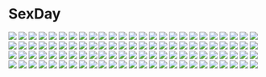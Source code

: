 # SexDay
![](https://konachan.com/image/8e821c1c97a3dd30928072f97ab94c1e/Konachan.com%20-%2095392%20green_eyes%20green_hair%20kagiyama_hina%20long_hair%20mikazuki_sara%20touhou.jpg)
![](https://konachan.com/image/f6738a77221769ed34da2d3214d8e594/Konachan.com%20-%2041380%20blood%20maka_albarn%20soul_eater%20vector%20yellow.jpg)
![](https://konachan.com/jpeg/9e8504f1dd76bfd5dc39a8845e4cc1da/Konachan.com%20-%20229750%20all_male%20ao_no_exorcist%20headphones%20inooka%20male%20pink_hair%20shima_renzou%20short_hair%20staff%20yellow_eyes.jpg)
![](https://konachan.com/image/986e42e6186a8333c0dd1e7d4aa7d395/Konachan.com%20-%20104497%20animal%20animal_ears%20bunny%20bunny_ears%20bunnygirl%20clouds%20japanese_clothes%20original%20panties%20red_eyes%20tail%20thighhighs%20underwear%20yukata%20yukitaro.jpg)
![](https://konachan.com/jpeg/925397716f3705101a2304c5873a4846/Konachan.com%20-%20222646%20hatsune_miku%20long_hair%20mimengfeixue%20vocaloid.jpg)
![](https://konachan.com/image/af5cc7cf2bb137b0f2c59ec844f91f90/Konachan.com%20-%20219880%20original%20pixiv_fantasia%20slyvia.jpg)
![](https://konachan.com/image/7c79617cbfc3f5f97a713122128bd176/Konachan.com%20-%20270066%20ass%20barefoot%20black_hair%20blonde_hair%20blue_eyes%20blush%20bubbles%20hug%20long_hair%20nude%20pussy%20red_eyes%20rou_%28rou22%29%20short_hair%20uncensored%20underwater%20water.jpg)
![](https://konachan.com/jpeg/c02f5e0d09fed2299ccbde1f0e556adc/Konachan.com%20-%20226108%20blush%20brown_hair%20game_cg%20ginpachi%20green_eyes%20headband%20katekyo_-_life%20kouzuki_mei%20long_hair%20panties%20panty_pull%20ponytail%20skirt%20underwear%20waifu2x.jpg)
![](https://konachan.com/image/56a6626b134a244eeda28c8d251bc051/Konachan.com%20-%2055126%20tagme.jpg)
![](https://konachan.com/image/7abada18fc84b4ccafefb2a9e98b50df/Konachan.com%20-%2072444%20animal_ears%20eila_ilmatar_juutilainen%20strike_witches%20tail.jpg)
![](https://konachan.com/image/252ebce3eaaa6f957d7b17af94c05426/Konachan.com%20-%20118437%20bikini%20blue_eyes%20blue_hair%20hattori_junko%20ichiban_ushiro_no_daimaou%20jpeg_artifacts%20swimsuit%20undressing.jpg)
![](https://konachan.com/jpeg/3fa2bce08d0821bed08e2bdc55780e4c/Konachan.com%20-%20153755%20bed%20blush%20breasts%20brown_eyes%20brown_hair%20dress%20flowers%20gloves%20long_hair%20nipples%20panties%20petals%20pink_hair%20rose%20sena_miyuki%20sphere%20thighhighs%20underwear.jpg)
![](https://konachan.com/jpeg/e225876a795c773f47a375c793938501/Konachan.com%20-%2033073%20izayoi_sakuya%20maid%20remilia_scarlet%20touhou%20vampire.jpg)
![](https://konachan.com/image/f71477a98ab8281f49e27c13f519918c/Konachan.com%20-%20128413%20blue_eyes%20close%20makise_kurisu%20red_hair%20steins%3Bgate.jpg)
![](https://konachan.com/image/7169327f427dafa5ea3ec721b0a71ca3/Konachan.com%20-%2058442%20ghibli%20kaze_no_tani_no_nausicaa%20nausicaa%20pajamas.jpg)
![](https://konachan.com/image/b6e84a0f96e6617d9c2e4f03aba140df/Konachan.com%20-%20136876%20cropped%20kobayakawa_rinko%20love_plus%20mino_taro.jpg)
![](https://konachan.com/image/643a3ca9a0e3c27a29368e145cfe2801/Konachan.com%20-%20128419%20boku_wa_tomodachi_ga_sukunai%20kashiwazaki_sena%20white.jpg)
![](https://konachan.com/image/ff5cc61227bbecbe3d48a5270e9cf911/Konachan.com%20-%20201697%20ass%20fire%20hiiragi_shinoa%20owari_no_seraph%20pops%20purple_hair%20red_eyes%20ruins%20skirt%20thighhighs%20zettai_ryouiki.jpg)
![](https://konachan.com/image/0a2f9b12e421e99d5c9ecd1119806bc3/Konachan.com%20-%2020467%20ghost_in_the_shell%20kusanagi_motoko.jpg)
![](https://konachan.com/image/e17d136d59c66808ac6c5e45cff7fd7f/Konachan.com%20-%20126768%20akiyama_mio%20hirasawa_yui%20k-on%21%20kotobuki_tsumugi%20nakano_azusa%20tainaka_ritsu.jpg)
![](https://konachan.com/jpeg/0055be7917de6b0ca47d2aa9f8cb0d94/Konachan.com%20-%20212470%20anthropomorphism%20breasts%20brown_hair%20cleavage%20headband%20hewsack%20long_hair%20purple_eyes%20skirt%20stockings%20thighhighs%20torn_clothes%20watermark%20wet.jpg)
![](https://konachan.com/image/8a9ba13b2f92f5c859fb1cee82e567e8/Konachan.com%20-%20275078%20ajax_%28azur_lane%29%20anthropomorphism%20asya%20azur_lane%20bed%20breasts%20cape%20elbow_gloves%20gloves%20gray_hair%20hat%20long_hair%20pantyhose%20red_eyes%20skirt%20twintails.jpg)
![](https://konachan.com/image/876a241bda3e40584f6243aac1ab6932/Konachan.com%20-%2067206%20arashiyama_sayoko%20blush%20japanese_clothes%20kantoku%20maid%20natsu_no_arashi%20scan%20tears%20wink%20yukata.jpg)
![](https://konachan.com/jpeg/282c3148431bc4ab1fc5c2178107f51e/Konachan.com%20-%20277620%20aliasing%20anthropomorphism%20barefoot%20bed%20blue_eyes%20breasts%20gloves%20gray_hair%20kantai_collection%20no_bra%20short_hair%20shorts%20sideboob%20wa_%28genryusui%29.jpg)
![](https://konachan.com/jpeg/41290f792b7f15ad709cbbc716d5fd5d/Konachan.com%20-%20286784%202girls%20breasts%20catgirl%20fang%20fingering%20gaaramomo%20gray_hair%20mousegirl%20nazrin%20nipples%20nude%20pussy%20red_eyes%20short_hair%20tail%20touhou%20uncensored%20waifu2x%20yuri.jpg)
![](https://konachan.com/image/70e5cb0ae26b2070fab34993c887045e/Konachan.com%20-%2054625%20akiyama_mio%20bikini%20hirasawa_yui%20k-on%21%20kotobuki_tsumugi%20nakano_azusa%20swimsuit%20tainaka_ritsu.jpg)
![](https://konachan.com/image/0fa82f20f23cd513d328aa70bf935e25/Konachan.com%20-%20196689%20blonde_hair%20breasts%20brown_hair%20choker%20cleavage%20dantewontdie%20dress%20gloves%20group%20long_hair%20short_hair%20touhou%20waitress%20white_hair%20yellow_eyes.jpg)
![](https://konachan.com/image/ce34889d1c8e5e765ef8de20c7d33a57/Konachan.com%20-%20134126%20aliasing%20doggirl%20loli%20original%20sakuraba_hikaru_%28loveindog%29.jpg)
![](https://konachan.com/image/61724421406af44c4d06a83818dc7968/Konachan.com%20-%20184734%20blue_eyes%20blush%20crown%20feathers%20group%20gun%20gyahu%20halo%20headband%20jibril%20loli%20long_hair%20pink_hair%20red_hair%20short_hair%20water%20weapon%20wings%20wink%20yellow_eyes.jpg)
![](https://konachan.com/image/68a1e51dd41203f7fe2fbcccf21253f1/Konachan.com%20-%20153170%20ayatudura%20black_hair%20blonde_hair%20bow%20gray_hair%20green_eyes%20kimono%20long_hair%20mechagirl%20original%20pink_eyes%20school_uniform%20short_hair%20skirt%20yellow_eyes.jpg)
![](https://konachan.com/image/4a83d9380f3f65d4f8276a9e243acaa6/Konachan.com%20-%2072680%20blonde_hair%20brown_hair%20green_eyes%20green_hair%20kisume%20kurodani_yamame%20machily%20ribbons%20short_hair%20touhou%20twintails.jpg)
![](https://konachan.com/jpeg/825d054e67cc651bcfeb06db272f1d80/Konachan.com%20-%20147210%20barefoot%20blush%20chikotam%20game_cg%20koiiro_marriage%20luriastis_t_mikuriya%20marmalade.jpg)
![](https://konachan.com/jpeg/16eef71d2356143f2f5fe1b3c5420159/Konachan.com%20-%2032722%20animal%20bunnygirl%20chibi%20inakoi%20kuujou_hina%20sword%20turtle%20weapon%20whirlpool.jpg)
![](https://konachan.com/jpeg/6c613f501b78aa71150d09b216c94228/Konachan.com%20-%2061546%20group%20harem%20hatsune_miku%20kagamine_rin%20kaito%20male%20megurine_luka%20meiko%20thighhighs%20vocaloid.jpg)
![](https://konachan.com/image/b1e0b00e532310e8cf7d9595ef0970b8/Konachan.com%20-%20195037%20apple%20black_hair%20bow%20brown_eyes%20food%20fruit%20headband%20pine_%28yellowpine112%29%20short_hair%20snow_white%20snow_white_and_the_seven_dwarfs.jpg)
![](https://konachan.com/image/9eef329679184a440b8daf81f3e77bec/Konachan.com%20-%20103408%20brown_eyes%20brown_hair%20close%20hirasawa_yui%20k-on%21.jpg)
![](https://konachan.com/image/e3665b5e657a8140437b04426928aa9f/Konachan.com%20-%2075394%20hatsune_miku%20miku_append%20twintails%20vocaloid.jpg)
![](https://konachan.com/image/c0713dc339c01403cd3d0dd8795a9bd9/Konachan.com%20-%20268819%20aliasing%20blonde_hair%20breasts%20fate_testarossa%20ishigaki_takashi%20long_hair%20nipples%20open_shirt%20panties%20panty_pull%20pubic_hair%20red_eyes%20shirt%20underwear.jpg)
![](https://konachan.com/jpeg/8d4e331e9c85d828d9a8935bea6cdec7/Konachan.com%20-%20302448%20animal%20blue_eyes%20blush%20breasts%20jung_yujin%20kkamja%20long_hair%20navel%20nude%20onsen%20original%20ponytail%20pussy%20rabbit%20snow%20towel%20tree%20uncensored%20water%20winter.jpg)
![](https://konachan.com/jpeg/1d77d753a5fe9ed41f6d4620a3e4a733/Konachan.com%20-%20175758%20blue_eyes%20game_cg%20kazuharu_kina%20more_%28company%29%20pink_hair%20school_uniform%20shichigahama_yuri%20short_hair%20skirt%20sunset%20thighhighs.jpg)
![](https://konachan.com/image/c30d084265bce21a8985ce9cbf19a2d7/Konachan.com%20-%20234499%20barefoot%20clouds%20dress%20gray_hair%20instrument%20landscape%20original%20reflection%20scenic%20short_hair%20sky%20summer_dress%20violin%20water%20watermark.jpg)
![](https://konachan.com/image/10f722d1588f38dacba093d72ec9ed54/Konachan.com%20-%20200559%20amamiya_ren%20arisato_minato%20female_protagonist_%28persona3%29%20male%20nanaya_%28daaijianglin%29%20narukami_yuu%20persona%20persona_3%20persona_4%20persona_5.jpg)
![](https://konachan.com/image/79ab9ac628e4018de99a4701bd3966dd/Konachan.com%20-%2086827%20hatsune_miku%20twintails%20umbrella%20vocaloid.jpg)
![](https://konachan.com/image/21d8264b70c700bb30411d67c8fe3e26/Konachan.com%20-%209440%20blush%20bow%20dress%20kiss%20nanao_naru.jpg)
![](https://konachan.com/image/5c93329d0d43435acd37d3f697004c53/Konachan.com%20-%20260371%20barefoot%20bed%20blue_hair%20book%20doll%20dress%20fang%20hakurei_reimu%20hat%20hong_meiling%20izayoi_sakuya%20pajamas%20red_eyes%20short_hair%20touhou%20vampire%20wings%20wink.jpg)
![](https://konachan.com/image/30e6f0a3f9c40bcfd0f549f1b5202650/Konachan.com%20-%20280923%20anus%20ass%20black_hair%20breasts%20censored%20couch%20gg-e%20long_hair%20navel%20nipples%20nude%20original%20purple_eyes%20pussy%20spread_legs%20thighhighs.jpg)
![](https://konachan.com/image/44cc946dbcfe3cd87d072fe4bc5a66e8/Konachan.com%20-%20224999%20animal%20bou_nin%20cat%20clouds%20motorcycle%20original%20short_hair%20skirt%20sky%20sunset.jpg)
![](https://konachan.com/image/0771e839debaa2c777b4a54e12916f97/Konachan.com%20-%2090975%20animal_ears%20black_eyes%20glasses%20oza_watto%20pantyhose%20school_uniform%20tagme.jpg)
![](https://konachan.com/image/275dbe9c55d7c462981658e201c1aeb8/Konachan.com%20-%20135075%20breasts%20original%20pointed_ears%20scythe%20tail%20thighhighs%20touto_seiro%20weapon%20wings.jpg)
![](https://konachan.com/image/5c7862dbf4e3ed7f7805a247877e6a39/Konachan.com%20-%2037504%20anemone%20blush%20eureka_seven%20jpeg_artifacts%20pink_hair%20purple_eyes.jpg)
![](https://konachan.com/image/860efb18af6391cf1bf0cd27e60ce4f9/Konachan.com%20-%2041499%20bed%20book%20breasts%20brown_hair%20cc%20chris_lejman%20cleavage%20code_geass%20drink%20food%20kallen_stadtfeld%20long_hair%20paper%20red_hair.jpg)
![](https://konachan.com/image/043d4eb51308f0a214911e3e54c8691c/Konachan.com%20-%20295278%202girls%20animal_ears%20breasts%20bunny_ears%20dark_skin%20final_fantasy%20final_fantasy_xiv%20flowers%20open_shirt%20pengnangehao%20thighhighs%20viera.jpg)
![](https://konachan.com/image/604eb5af119fd95e136b91662d968c34/Konachan.com%20-%20121460%20animal_ears%20cosplay%20guitar%20instrument%20k-on%21%20masaki_%28machisora%29%20nakano_azusa%20thighhighs%20vocaloid%20white.jpg)
![](https://konachan.com/image/2dc320f58fe1b29dd1da8918369b3f42/Konachan.com%20-%2069222%20edward_elric%20fullmetal_alchemist.jpg)
![](https://konachan.com/image/e1f6ed8722cf5ae7ebd17107c024a17a/Konachan.com%20-%20150519%20aliasing%20arisaka_ako%20original%20pantyhose%20short_hair.jpg)
![](https://konachan.com/image/7082cf7eca358da3597d2a481a2f6603/Konachan.com%20-%20141876%20breasts%20gray_hair%20hiyoko_strike%21%20kaguradori_hina%20lolita_fashion%20nipples%20panties%20thighhighs%20twintails%20underwear%20wet%20yasuyuki.jpg)
![](https://konachan.com/jpeg/619d8c48ae17873db0461852c0b9a844/Konachan.com%20-%20145294%20ass%20blonde_hair%20game_cg%20panties%20revolver_girl_hammer_lady%20scarlet_kiriko%20shimesaba_kohada%20tentacles%20thighhighs%20underwear.jpg)
![](https://konachan.com/image/0990b9609fb167d07ec2e15f5edc0c32/Konachan.com%20-%2019852%20amano_mishio%20kanon%20sawatari_makoto.jpg)
![](https://konachan.com/image/ad36a1e09a3b755132125894df0d662e/Konachan.com%20-%20232365%20aqua_eyes%20aqua_hair%20beatrice_%28re%3Azero%29%20cangkong%20christmas%20emilia_%28re%3Azero%29%20felt_%28re%3Azero%29%20loli%20natsuki_subaru%20ram_%28re%3Azero%29%20rem_%28re%3Azero%29%20short_hair.jpg)
![](https://konachan.com/image/7950a0ec2a1ce5ceb11ece462454c6bb/Konachan.com%20-%20259945%202girls%20blue_hair%20bow%20chaun%20flowers%20loli%20pink_eyes%20pink_hair%20ram_%28re%3Azero%29%20rem_%28re%3Azero%29%20ribbons%20short_hair%20sleeping%20thighhighs%20twins%20yukata.jpg)
![](https://konachan.com/image/2f92b5bd296fe6ec6aac0f215a86159c/Konachan.com%20-%2087691%20apron%20blue_eyes%20brown_hair%20fate_%28series%29%20fate_stay_night%20flowers%20food%20long_hair%20nakajima_atsuko%20ribbons%20tohsaka_rin%20twintails.jpg)
![](https://konachan.com/image/bf4057904a9eb3a529f205e3e9a4b462/Konachan.com%20-%2043509%20animal_ears%20catgirl%20kaenbyou_rin%20multiple_tails%20side_b%20tail%20touhou.jpg)
![](https://konachan.com/image/32bea69c70262d010c00e9e60e0259a8/Konachan.com%20-%20268934%20aqua_eyes%20blonde_hair%20book%20cake%20cha_%28pixiv12794171%29%20dress%20drink%20flowers%20food%20long_hair%20original%20ribbons%20rose.jpg)
![](https://konachan.com/image/7fa6a1a9460018c681fbcff0acbcb322/Konachan.com%20-%2042685%20blue_hair%20green%20green_eyes%20gun%20mireille_bouquet%20noir%20weapon.jpg)
![](https://konachan.com/image/bd313d5c85d6d634abf6df4d70aae6e7/Konachan.com%20-%2037337%20bikini%20iizuki_tasuku%20inia_sestina%20miyata_ao%20muv-luv%20purple_hair%20sou_miyata%20stella_bremer%20swimsuit%20takamura_yui%20total_eclipse%20water%20wink.jpg)
![](https://konachan.com/image/a36d36ba3a49fd5a6f2430d5f6dcde78/Konachan.com%20-%20278888%20apron%20clouds%20cross%20gray_hair%20headdress%20liyou-ryon%20long_hair%20maid%20minai_karte%20necklace%20nurse%20red_eyes%20sky%20virtual_clinic.jpg)
![](https://konachan.com/image/08511a889b19004447612a806ee2e140/Konachan.com%20-%207202%20gagraphic%20logo%20pointed_ears%20watermark%20zankuro.jpg)
![](https://konachan.com/jpeg/966ecee4978f790824980c2b817bc8e7/Konachan.com%20-%209076%20duplicate%20food%20hiiragi_kagami%20lucky_star%20school_uniform.jpg)
![](https://konachan.com/image/3d776aaa4f83e3d9bbcddd6ca44ceef7/Konachan.com%20-%205183%20hazumu%20kashimashi.jpg)
![](https://konachan.com/image/95bc3bfd2476cde123506a3e01da1ce0/Konachan.com%20-%20251431%20black_hair%20clouds%20kneehighs%20original%20school_uniform%20short_hair%20skirt%20sky%20tagme_%28artist%29%20water.jpg)
![](https://konachan.com/image/262918dfcb45d8454030995f7b676a87/Konachan.com%20-%20267542%202girls%20aqua_eyes%20blonde_hair%20braids%20dark_skin%20dress%20elbow_gloves%20flowers%20gloves%20green_eyes%20headdress%20long_hair%20necklace%20original%20pink_hair%20ponytail.jpg)
![](https://konachan.com/jpeg/c2e9852742f3dc4ae9598ec980da7b58/Konachan.com%20-%20155299%202girls%20bed%20blue_hair%20blush%20bra%20game_cg%20kazama_yau%20navel%20panties%20purple_eyes%20red_eyes%20red_hair%20tagme%20takatou_kanae%20tel-o%20underwear%20yatagarasu%20yuri.jpg)
![](https://konachan.com/jpeg/4ae81a57603b605c8a623cfaa239aaf3/Konachan.com%20-%20152211%20bow%20braids%20game_cg%20hinasaki%20jirai_soft%20kawashima_youko%20long_hair%20tsuisou_no_augment.jpg)
![](https://konachan.com/image/262058dd72af672d7156069c213c50f3/Konachan.com%20-%20234653%205240mosu%20aliasing%20ass%20blonde_hair%20blush%20braids%20cameltoe%20cropped%20gloves%20hat%20long_hair%20panties%20thighhighs%20touhou%20underwear%20witch%20witch_hat%20yellow_eyes.jpg)
![](https://konachan.com/jpeg/01d3dae5612206b3806675a5e28f8d4e/Konachan.com%20-%20105405%20kagamine_rin%20umbrella%20vocaloid.jpg)
![](https://konachan.com/jpeg/5cdedd17d0d609237c566f71213c1ec6/Konachan.com%20-%20126613%20apricot_cherry%20ass%20black_hair%20blush%20censored%20cum%20game_cg%20hisamekawa_shizuku%20nipples%20oshirikko_venus%20pussy%20school_uniform%20toma_%28asagayatei%29.jpg)
![](https://konachan.com/image/0942d322d84bac1a0bfa1372fd43baea/Konachan.com%20-%20188335%20bike_shorts%20black_hair%20blush%20censored%20footjob%20penis%20persona%20satonaka_chie%20short_hair%20shorts.jpg)
![](https://konachan.com/image/249222a868ad86066cd9cebac6e96039/Konachan.com%20-%2099707%20akemi_homura%20hirako%20kaname_madoka%20mahou_shoujo_madoka_magica.jpg)
![](https://konachan.com/image/837bbeabb89006fe5e23c3d3e367f417/Konachan.com%20-%20172466%20animal_ears%20barefoot%20blonde_hair%20brown_eyes%20brown_hair%20catgirl%20chen%20foxgirl%20hat%20long_hair%20orange_eyes%20red_hair%20tail%20touhou%20wings%20yakumo_ran.jpg)
![](https://konachan.com/jpeg/da7fbe1a9ded85a0331d88e448fd6061/Konachan.com%20-%206380%20tagme.jpg)
![](https://konachan.com/image/5b1441fe05627bc6c4570b370d5260e5/Konachan.com%20-%20111021%20animal_ears%20foxgirl%20japanese_clothes%20miko%20syroh%20tail%20white.jpg)
![](https://konachan.com/image/eef0636cc2d6806e7299dcd3c64aa6d5/Konachan.com%20-%20137777%202girls%20breasts%20cleavage%20crossover%20iga_tomoteru%20kanoe_yuuko%20long_hair%20red_eyes%20sankarea%20sanka_rea%20tagme%20tasogare_otome_x_amnesia.jpg)
![](https://konachan.com/jpeg/64b6d9aa6e5493fb11b5b194f904a4a4/Konachan.com%20-%20212134%20anthropomorphism%20ass%20clouds%20gray_hair%20kantai_collection%20long_hair%20misoni_comi%20panties%20school_uniform%20thighhighs%20twintails%20underwear%20water.jpg)
![](https://konachan.com/image/1753a5dd1782bbd7dc65be0c300c94c7/Konachan.com%20-%20186764%20animal_ears%20breasts%20brown_hair%20building%20city%20cleavage%20denki%20foxgirl%20long_hair%20multiple_tails%20orange_eyes%20original%20scenic%20staff%20tail%20tree.jpg)
![](https://konachan.com/jpeg/b94e68b6d877adf498080ec47def95a4/Konachan.com%20-%20177775%2012_no_tsuki_no_eve%20building%20city%20clouds%20game_cg%20grass%20minori%20nobody%20scenic%20sunset.jpg)
![](https://konachan.com/image/ce37a99ed678a8bc20f922299edadc73/Konachan.com%20-%20161511%20aragaki_ayase%20gokou_ruri%20group%20kousaka_kirino%20kousaka_kyousuke%20kurusu_kanako%20makishima_saori%20male%20roaru_%28gyuren%29%20tamura_manami.jpg)
![](https://konachan.com/jpeg/a433ee33f2b159b1b8ce7b8b974004e2/Konachan.com%20-%20199090%202girls%20ass%20blue_hair%20blush%20censored%20game_cg%20giga%20gray_hair%20kino_%28kino_konomi%29%20kiryuu_chikage%20long_hair%20nopan%20ousaka_marisa%20pussy%20skirt%20yuri.jpg)
![](https://konachan.com/image/83ccc0264d9c8848047542b6da9c5984/Konachan.com%20-%20122021%20hsuante%20kobayakawa_rinko%20love_plus%20school_uniform%20tagme.jpg)
![](https://konachan.com/image/b9cc3af71929f560dcd159922572eeb5/Konachan.com%20-%20202049%20blue%20bou_nin%20braids%20clouds%20dress%20horns%20long_hair%20original.jpg)
![](https://konachan.com/image/d75f49ea51908816416b26255009d608/Konachan.com%20-%20306550%20anal%20azur_lane%20blush%20breasts%20grass%20group%20long_hair%20masturbation%20navel%20necklace%20nipples%20nude%20penis%20pink_eyes%20pink_hair%20pussy%20sex%20twintails%20uncensored.jpg)
![](https://konachan.com/jpeg/0429e769f680449c0184412c53164075/Konachan.com%20-%20215352%202girls%20apron%20bekotarou%20blue_eyes%20blush%20bow%20headband%20maid%20panties%20pink_eyes%20pink_hair%20skirt%20stockings%20thighhighs%20twintails%20underwear%20wristwear.jpg)
![](https://konachan.com/jpeg/4924cc3eb433848cea3f09a49aba08d0/Konachan.com%20-%20268028%20animal_ears%20ass%20blush%20dress%20ginhaha%20gothic%20gradient%20long_hair%20mejiro_mcqueen%20panties%20panty_pull%20pink_eyes%20purple_hair%20skirt_lift%20tail%20underwear.jpg)
![](https://konachan.com/image/29894f741cd329ec95a0a8c0e6f0d266/Konachan.com%20-%2058286%20anus%20barefoot%20bed%20blue_eyes%20blue_hair%20blush%20breasts%20fingering%20kanon%20long_hair%20navel%20nipples%20nude%20pussy%20pussy_juice%20spread_legs%20uncensored%20wet.jpg)
![](https://konachan.com/image/62f646cdc1a9e26b66356e2267006f60/Konachan.com%20-%20144382%20armor%20brown_eyes%20elbow_gloves%20food%20gloves%20horns%20jpeg_artifacts%20kirin_%28armor%29%20long_hair%20monster_hunter%20thighhighs%20white_hair.jpg)
![](https://konachan.com/image/8d0156f5698f4124b8b9f13b4af54224/Konachan.com%20-%2044253%20blush%20halloween%20sakura_misaki%20thighhighs%20wagaya_no_oinari-sama%20witch.jpg)
![](https://konachan.com/image/db97e6c37e39a153adbaf224739df31a/Konachan.com%20-%2036232%20tagme.jpg)
![](https://konachan.com/image/1313b2d2b2d4914f6e96baabf5990a0a/Konachan.com%20-%2047318%20akizuki_ritsuko%20amami_haruka%20futami_ami%20hagiwara_yukiho%20idolmaster%20jpeg_artifacts%20kikuchi_makoto%20minase_iori%20miura_azusa%20takatsuki_yayoi.jpg)
![](https://konachan.com/image/072c6023edf6a47cdc13fe38efde1d45/Konachan.com%20-%20145716%20ami7%20animal%20blush%20bow%20hatsune_miku%20horse%20vocaloid.jpg)
![](https://konachan.com/jpeg/fa82ad7f87b3af01bbd6800748ce3fba/Konachan.com%20-%20279260%20ancotaku%20animal_ears%20black_hair%20bunny_ears%20bunnygirl%20long_hair%20pantyhose%20purple_eyes%20sakurajima_mai%20scan%20school_uniform%20seishun_buta_yarou%20skirt%20tie.jpg)
![](https://konachan.com/image/eae5df78024742f41e4b62bc7ba8bc11/Konachan.com%20-%20126905%20blue_eyes%20blue_hair%20boots%20hat%20kawashiro_nitori%20shiba_murashouji%20short_hair%20touhou%20twintails.jpg)
